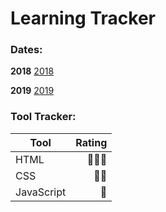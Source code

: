 # Learning Tracker

### Dates:
**2018**
[2018](Dates/2018.md)

**2019**
[2019](Dates/2019.md)

### Tool Tracker:

| Tool              | Rating  |
| ----------------- | -------:|
| HTML              | :high_heel::high_heel::high_heel: |
| CSS               | :high_heel::high_heel:           |
| JavaScript        | :high_heel:   |






